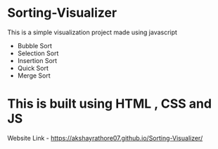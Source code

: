# Sorting-Visualizer
This is a simple visualization project made using javascript
- Bubble Sort
- Selection Sort
- Insertion Sort
- Quick Sort
- Merge Sort

# This is built using HTML , CSS and JS

Website Link - https://akshayrathore07.github.io/Sorting-Visualizer/
